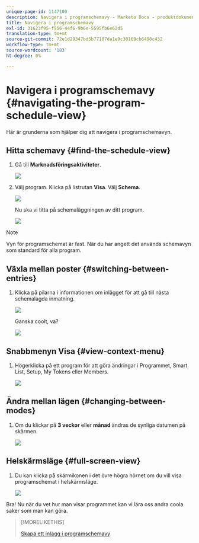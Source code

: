 ```yaml
---
unique-page-id: 1147100
description: Navigera i programschemavy - Marketo Docs - produktdokumentation
title: Navigera i programschemavy
exl-id: 31623f95-f956-44f6-9b6e-5595fb6e62d5
translation-type: tm+mt
source-git-commit: 72e1d29347bd5b77107da1e9c30169cb6490c432
workflow-type: tm+mt
source-wordcount: '183'
ht-degree: 0%

---
```


# Navigera i programschemavy {#navigating-the-program-schedule-view}

Här är grunderna som hjälper dig att navigera i programschemavyn.

## Hitta schemavy {#find-the-schedule-view}

1. Gå till **Marknadsföringsaktiviteter**.

   ![](assets/login-marketing-activities.png)

1. Välj program. Klicka på listrutan **Visa**. Välj **Schema**.

   ![](assets/image2014-9-17-11-3a38-3a3.png)

   Nu ska vi titta på schemaläggningen av ditt program.

   ![](assets/image2014-9-17-11-3a38-3a14.png)

>[!NOTE]
>
>Vyn för programschemat är fast. När du har angett det används schemavyn som standard för alla program.

## Växla mellan poster {#switching-between-entries}

1. Klicka på pilarna i informationen om inlägget för att gå till nästa schemalagda inmatning.

   ![](assets/image2014-9-17-11-3a38-3a54.png)

   Ganska coolt, va?

   ![](assets/image2014-9-17-11-3a39-3a10.png)

## Snabbmenyn Visa {#view-context-menu}

1. Högerklicka på ett program för att göra ändringar i Programmet, Smart List, Setup, My Tokens eller Members.

   ![](assets/image2014-9-17-11-3a39-3a59.png)

## Ändra mellan lägen {#changing-between-modes}

1. Om du klickar på **3 veckor** eller **månad** ändras de synliga datumen på skärmen.

   ![](assets/image2014-9-17-11-3a40-3a19.png)

## Helskärmsläge {#full-screen-view}

1. Du kan klicka på skärmikonen i det övre högra hörnet om du vill visa programschemat i helskärmsläge.

   ![](assets/image2014-9-17-11-3a40-3a45.png)

Bra! Nu när du vet hur man visar programmet kan vi lära oss andra coola saker som man kan göra.

>[!MORELIKETHIS]
>
>[Skapa ett inlägg i programschemavy](/help/marketo/product-docs/core-marketo-concepts/programs/program-schedule-view/creating-an-entry-in-the-program-schedule-view.md)
